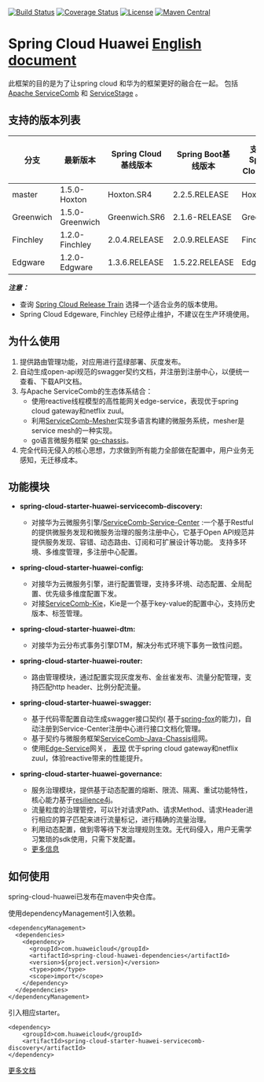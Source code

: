 [![Build Status](https://travis-ci.org/huaweicloud/spring-cloud-huawei.svg?branch=master)](https://travis-ci.org/huaweicloud/spring-cloud-huawei)
[![Coverage Status](https://coveralls.io/repos/github/huaweicloud/spring-cloud-huawei/badge.svg?branch=master)](https://coveralls.io/github/huaweicloud/spring-cloud-huawei?branch=master)
[![License](https://img.shields.io/badge/license-Apache%202-4EB1BA.svg)](https://www.apache.org/licenses/LICENSE-2.0.html)
[![Maven Central](https://maven-badges.herokuapp.com/maven-central/com.huaweicloud/spring-cloud-huawei/badge.svg)](https://search.maven.org/search?q=g:com.huaweicloud%20AND%20a:spring-cloud-huawei-dependencies)

# Spring Cloud Huawei [English document](README.md)

此框架的目的是为了让spring cloud 和华为的框架更好的融合在一起。 包括[Apache ServiceComb](http://servicecomb.apache.org)
和 [ServiceStage](https://www.huaweicloud.com/product/servicestage.html) 。

## 支持的版本列表

| 分支 | 最新版本 | Spring Cloud基线版本 | Spring Boot基线版本 | 支持的Spring Cloud版本 | 支持的Spring Boot版本|
| ---------- | ------------ | ----------- | ----------- | ----------- | ----------- |
| master | 1.5.0-Hoxton | Hoxton.SR4 | 2.2.5.RELEASE | Hoxton | 2.2.x |
| Greenwich | 1.5.0-Greenwich | Greenwich.SR6 | 2.1.6-RELEASE | Greenwich | 2.1.x |
| Finchley | 1.2.0-Finchley | 2.0.4.RELEASE | 2.0.9.RELEASE     | Finchley     | 2.0.x       |
| Edgware | 1.2.0-Edgware | 1.3.6.RELEASE  | 1.5.22.RELEASE    | Edgware      | 1.5.x       |

***注意：***

* 查询 [Spring Cloud Release Train](https://spring.io/projects/spring-cloud) 选择一个适合业务的版本使用。
* Spring Cloud Edgeware, Finchley 已经停止维护，不建议在生产环境使用。

## 为什么使用

1. 提供路由管理功能，对应用进行蓝绿部署、灰度发布。
2. 自动生成open-api规范的swagger契约文档，并注册到注册中心，以便统一查看、下载API文档。
3. 与Apache ServiceComb的生态体系结合：
    - 使用reactive线程模型的高性能网关edge-service，表现优于spring cloud gateway和netflix zuul。
    - 利用[ServiceComb-Mesher](https://github.com/apache/servicecomb-mesher)实现多语言构建的微服务系统，mesher是service mesh的一种实现。
    - go语言微服务框架 [go-chassis](https://github.com/go-chassis/go-chassis)。
4. 完全代码无侵入的核心思想，力求做到所有能力全部做在配置中，用户业务无感知，无迁移成本。

## 功能模块

* **spring-cloud-starter-huawei-servicecomb-discovery:**
    * 对接华为云微服务引擎/[ServiceComb-Service-Center](https://github.com/apache/servicecomb-service-center)
      :一个基于Restful的提供微服务发现和微服务治理的服务注册中心，它基于Open API规范并提供服务发现、容错、动态路由、订阅和可扩展设计等功能。 支持多环境、多维度管理，多注册中心配置。

* **spring-cloud-starter-huawei-config:**
    * 对接华为云微服务引擎，进行配置管理，支持多环境、动态配置、全局配置、优先级多维度配置下发。
    * 对接[ServiceComb-Kie](https://github.com/apache/servicecomb-kie)，Kie是一个基于key-value的配置中心，支持历史版本、标签管理。

* **spring-cloud-starter-huawei-dtm:**
    * 对接华为云分布式事务引擎DTM，解决分布式环境下事务一致性问题。

* **spring-cloud-starter-huawei-router:**
    * 路由管理模块，通过配置实现灰度发布、金丝雀发布、流量分配管理，支持匹配http header、比例分配流量。

* **spring-cloud-starter-huawei-swagger:**
    * 基于代码零配置自动生成swagger接口契约(
      基于[spring-fox](https://github.com/springfox/springfox)的能力)，自动注册到Service-Center注册中心进行接口文档化管理。
    * 基于契约与微服务框架[ServiceComb-Java-Chassis](https://github.com/apache/servicecomb-java-chassis)组网。
    * 使用[Edge-Service](https://docs.servicecomb.io/java-chassis/zh_CN/edge/by-servicecomb-sdk/)网关，
      [表现](https://github.com/AngLi2/api-gateway-benchmark/blob/master/Spring%20Cloud%20Gateway%2C%20Zuul%2C%20Edge%20Service%20%E6%80%A7%E8%83%BD%E5%AF%B9%E6%AF%94.md)
      优于spring cloud gateway和netflix zuul，体验reactive带来的性能提升。

* **spring-cloud-starter-huawei-governance:**
    * 服务治理模块，提供基于动态配置的熔断、限流、隔离、重试功能特性，核心能力基于[resilience4j](https://github.com/resilience4j/resilience4j)。
    * 流量粒度的治理管控，可以针对请求Path、请求Method、请求Header进行相应的算子匹配来进行流量标记，进行精确的流量治理。
    * 利用动态配置，做到零等待下发治理规则生效。无代码侵入，用户无需学习繁琐的sdk使用，只需下发配置。
    * [更多信息](https://github.com/huaweicloud/spring-cloud-huawei/tree/master/spring-cloud-huawei-governance)

## 如何使用

spring-cloud-huawei已发布在maven中央仓库。

使用dependencyManagement引入依赖。

    <dependencyManagement>
      <dependencies>
        <dependency>
          <groupId>com.huaweicloud</groupId>
          <artifactId>spring-cloud-huawei-dependencies</artifactId>
          <version>${project.version}</version>
          <type>pom</type>
          <scope>import</scope>
        </dependency>
      </dependencies>
    </dependencyManagement>

引入相应starter。

    <dependency>
        <groupId>com.huaweicloud</groupId>
        <artifactId>spring-cloud-starter-huawei-servicecomb-discovery</artifactId>
    </dependency>

[更多文档](https://support.huaweicloud.com/devg-servicestage/cse_java_0054.html)
